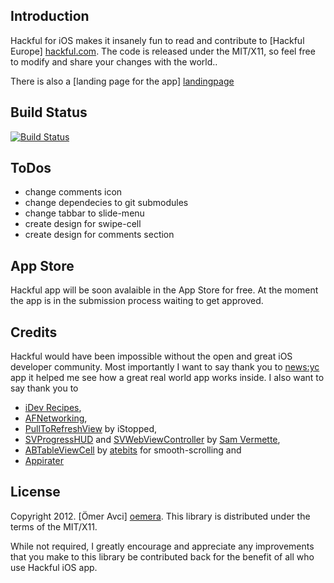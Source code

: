 Introduction
------------
Hackful for iOS makes it insanely fun to read and contribute to [Hackful Europe] [hackful.com].
The code is released under the MIT/X11, so feel free to modify and share your changes with the world..

There is also a [landing page for the app] [landingpage]

Build Status
---------
[![Build Status](https://travis-ci.org/Oemera/hackful-ios.png)](https://travis-ci.org/Oemera/hackful-ios)

ToDos
---------
* change comments icon
* change dependecies to git submodules
* change tabbar to slide-menu
* create design for swipe-cell
* create design for comments section

App Store
---------
Hackful app will be soon avalaible in the App Store for free. At the moment the app is in the submission process waiting to get approved.

Credits
-------
Hackful would have been impossible without the open and great iOS developer community. Most importantly I want to say thank you to [news:yc](http://newsyc.me/) app it helped me see how a great real world app works inside. 
I also want to say thank you to

* [iDev Recipes](http://idevrecipes.com),
* [AFNetworking](http://github.com/AFNetworking/AFNetworking),
* [PullToRefreshView](http://github.com/iStopped/PullToRefreshView) by iStopped,
* [SVProgressHUD](http://github.com/samvermette/SVProgressHUD) and [SVWebViewController](http://github.com/samvermette/SVWebViewController) by [Sam Vermette](http://samvermette.com/),
* [ABTableViewCell](http://blog.atebits.com/2008/12/fast-scrolling-in-tweetie-with-uitableview/) by [atebits](http://blog.atebits.com/) for smooth-scrolling and
* [Appirater](http://github.com/arashpayan/appirater)

License
-------
Copyright 2012. [Ömer Avci] [oemera].
This library is distributed under the terms of the MIT/X11.

While not required, I greatly encourage and appreciate any improvements that you make
to this library be contributed back for the benefit of all who use Hackful iOS app.

[oemera]: http://dailyoemer.com
[hackful.com]: http://hackful.com
[landingpage]: http://oemera.github.com/hackful-ios
